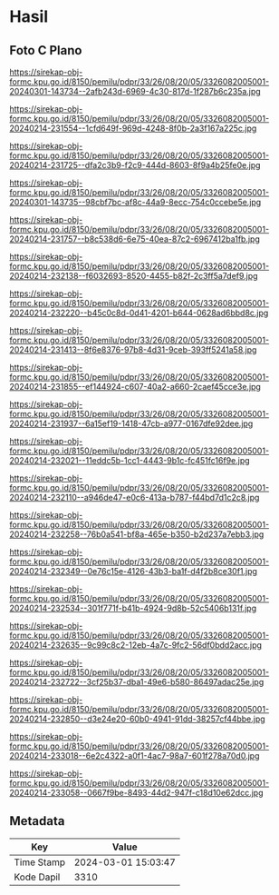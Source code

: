 # Hasil

## Foto C Plano

https://sirekap-obj-formc.kpu.go.id/8150/pemilu/pdpr/33/26/08/20/05/3326082005001-20240301-143734--2afb243d-6969-4c30-817d-1f287b6c235a.jpg

https://sirekap-obj-formc.kpu.go.id/8150/pemilu/pdpr/33/26/08/20/05/3326082005001-20240214-231554--1cfd649f-969d-4248-8f0b-2a3f167a225c.jpg

https://sirekap-obj-formc.kpu.go.id/8150/pemilu/pdpr/33/26/08/20/05/3326082005001-20240214-231725--dfa2c3b9-f2c9-444d-8603-8f9a4b25fe0e.jpg

https://sirekap-obj-formc.kpu.go.id/8150/pemilu/pdpr/33/26/08/20/05/3326082005001-20240301-143735--98cbf7bc-af8c-44a9-8ecc-754c0ccebe5e.jpg

https://sirekap-obj-formc.kpu.go.id/8150/pemilu/pdpr/33/26/08/20/05/3326082005001-20240214-231757--b8c538d6-6e75-40ea-87c2-6967412ba1fb.jpg

https://sirekap-obj-formc.kpu.go.id/8150/pemilu/pdpr/33/26/08/20/05/3326082005001-20240214-232138--f6032693-8520-4455-b82f-2c3ff5a7def9.jpg

https://sirekap-obj-formc.kpu.go.id/8150/pemilu/pdpr/33/26/08/20/05/3326082005001-20240214-232220--b45c0c8d-0d41-4201-b644-0628ad6bbd8c.jpg

https://sirekap-obj-formc.kpu.go.id/8150/pemilu/pdpr/33/26/08/20/05/3326082005001-20240214-231413--8f6e8376-97b8-4d31-9ceb-393ff5241a58.jpg

https://sirekap-obj-formc.kpu.go.id/8150/pemilu/pdpr/33/26/08/20/05/3326082005001-20240214-231855--ef144924-c607-40a2-a660-2caef45cce3e.jpg

https://sirekap-obj-formc.kpu.go.id/8150/pemilu/pdpr/33/26/08/20/05/3326082005001-20240214-231937--6a15ef19-1418-47cb-a977-0167dfe92dee.jpg

https://sirekap-obj-formc.kpu.go.id/8150/pemilu/pdpr/33/26/08/20/05/3326082005001-20240214-232021--11eddc5b-1cc1-4443-9b1c-fc451fc16f9e.jpg

https://sirekap-obj-formc.kpu.go.id/8150/pemilu/pdpr/33/26/08/20/05/3326082005001-20240214-232110--a946de47-e0c6-413a-b787-f44bd7d1c2c8.jpg

https://sirekap-obj-formc.kpu.go.id/8150/pemilu/pdpr/33/26/08/20/05/3326082005001-20240214-232258--76b0a541-bf8a-465e-b350-b2d237a7ebb3.jpg

https://sirekap-obj-formc.kpu.go.id/8150/pemilu/pdpr/33/26/08/20/05/3326082005001-20240214-232349--0e76c15e-4126-43b3-ba1f-d4f2b8ce30f1.jpg

https://sirekap-obj-formc.kpu.go.id/8150/pemilu/pdpr/33/26/08/20/05/3326082005001-20240214-232534--301f771f-b41b-4924-9d8b-52c5406b131f.jpg

https://sirekap-obj-formc.kpu.go.id/8150/pemilu/pdpr/33/26/08/20/05/3326082005001-20240214-232635--9c99c8c2-12eb-4a7c-9fc2-56df0bdd2acc.jpg

https://sirekap-obj-formc.kpu.go.id/8150/pemilu/pdpr/33/26/08/20/05/3326082005001-20240214-232722--3cf25b37-dba1-49e6-b580-86497adac25e.jpg

https://sirekap-obj-formc.kpu.go.id/8150/pemilu/pdpr/33/26/08/20/05/3326082005001-20240214-232850--d3e24e20-60b0-4941-91dd-38257cf44bbe.jpg

https://sirekap-obj-formc.kpu.go.id/8150/pemilu/pdpr/33/26/08/20/05/3326082005001-20240214-233018--6e2c4322-a0f1-4ac7-98a7-601f278a70d0.jpg

https://sirekap-obj-formc.kpu.go.id/8150/pemilu/pdpr/33/26/08/20/05/3326082005001-20240214-233058--0667f9be-8493-44d2-947f-c18d10e62dcc.jpg


## Metadata

| Key        | Value               |
| ---------- | ------------------- |
| Time Stamp | 2024-03-01 15:03:47 |
| Kode Dapil | 3310                |



